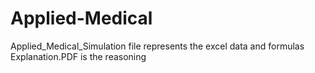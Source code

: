 # Applied-Medical


Applied_Medical_Simulation file represents the excel data and formulas
Explanation.PDF is the reasoning 
